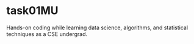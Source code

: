 # task01MU
Hands-on coding while learning data science, algorithms, and statistical techniques as a CSE undergrad.
